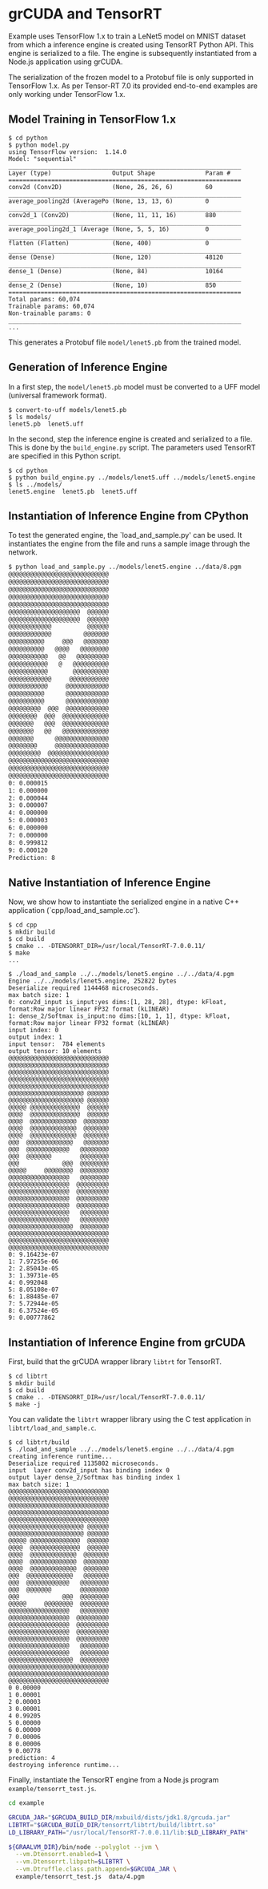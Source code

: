# grCUDA and TensorRT

Example uses TensorFlow 1.x to train a LeNet5 model on MNIST dataset from which a inference engine
is created using TensorRT Python API. This engine is serialized to a file. The engine is subsequently
instantiated from a Node.js application using grCUDA.

The serialization of the frozen model to a Protobuf file is only supported in TensorFlow 1.x.
As per Tensor-RT 7.0 its provided end-to-end examples are only working under TensorFlow 1.x.

## Model Training in TensorFlow 1.x

```console
$ cd python
$ python model.py
using TensorFlow version:  1.14.0
Model: "sequential"
_________________________________________________________________
Layer (type)                 Output Shape              Param #
=================================================================
conv2d (Conv2D)              (None, 26, 26, 6)         60
_________________________________________________________________
average_pooling2d (AveragePo (None, 13, 13, 6)         0
_________________________________________________________________
conv2d_1 (Conv2D)            (None, 11, 11, 16)        880
_________________________________________________________________
average_pooling2d_1 (Average (None, 5, 5, 16)          0
_________________________________________________________________
flatten (Flatten)            (None, 400)               0
_________________________________________________________________
dense (Dense)                (None, 120)               48120
_________________________________________________________________
dense_1 (Dense)              (None, 84)                10164
_________________________________________________________________
dense_2 (Dense)              (None, 10)                850
=================================================================
Total params: 60,074
Trainable params: 60,074
Non-trainable params: 0
_________________________________________________________________
...
```

This generates a Protobuf file `model/lenet5.pb` from the trained model.

## Generation of Inference Engine

In a first step, the `model/lenet5.pb` model must be converted to a UFF model (universal framework format).

```console
$ convert-to-uff models/lenet5.pb
$ ls models/
lenet5.pb  lenet5.uff
```

In the second, step the inference engine is created and serialized to a file. This is done by the
`build_engine.py` script. The parameters used TensorRT are specified in this Python script.

```console
$ cd python
$ python build_engine.py ../models/lenet5.uff ../models/lenet5.engine
$ ls ../models/
lenet5.engine  lenet5.pb  lenet5.uff
```

## Instantiation of Inference Engine from CPython

To test the generated engine, the `load_and_sample.py' can be used. It instantiates the engine from
the file and runs a sample image through the network.

```bash
$ python load_and_sample.py ../models/lenet5.engine ../data/8.pgm
@@@@@@@@@@@@@@@@@@@@@@@@@@@@
@@@@@@@@@@@@@@@@@@@@@@@@@@@@
@@@@@@@@@@@@@@@@@@@@@@@@@@@@
@@@@@@@@@@@@@@@@@@@@@@@@@@@@
@@@@@@@@@@@@@@@@@@@@@@@@@@@@
@@@@@@@@@@@@@@@@@@@@  @@@@@@
@@@@@@@@@@@@@@@@@@@@  @@@@@@
@@@@@@@@@@@@          @@@@@@
@@@@@@@@@@@@         @@@@@@@
@@@@@@@@@@     @@@   @@@@@@@
@@@@@@@@@@   @@@@   @@@@@@@@
@@@@@@@@@@@   @@   @@@@@@@@@
@@@@@@@@@@@   @   @@@@@@@@@@
@@@@@@@@@@@       @@@@@@@@@@
@@@@@@@@@@@@     @@@@@@@@@@@
@@@@@@@@@@@     @@@@@@@@@@@@
@@@@@@@@@@      @@@@@@@@@@@@
@@@@@@@@@@      @@@@@@@@@@@@
@@@@@@@@@  @@@  @@@@@@@@@@@@
@@@@@@@@  @@@  @@@@@@@@@@@@@
@@@@@@@   @@@  @@@@@@@@@@@@@
@@@@@@@   @@   @@@@@@@@@@@@@
@@@@@@@      @@@@@@@@@@@@@@@
@@@@@@@@     @@@@@@@@@@@@@@@
@@@@@@@@@  @@@@@@@@@@@@@@@@@
@@@@@@@@@@@@@@@@@@@@@@@@@@@@
@@@@@@@@@@@@@@@@@@@@@@@@@@@@
@@@@@@@@@@@@@@@@@@@@@@@@@@@@
0: 0.000015
1: 0.000000
2: 0.000044
3: 0.000007
4: 0.000000
5: 0.000003
6: 0.000000
7: 0.000000
8: 0.999812
9: 0.000120
Prediction: 8
```

## Native Instantiation of Inference Engine

Now, we show how to instantiate the serialized engine in a native
C++ application (`cpp/load_and_sample.cc').

```console
$ cd cpp
$ mkdir build
$ cd build
$ cmake .. -DTENSORRT_DIR=/usr/local/TensorRT-7.0.0.11/
$ make
...

$ ./load_and_sample ../../models/lenet5.engine ../../data/4.pgm
Engine ../../models/lenet5.engine, 252822 bytes
Deserialize required 1144468 microseconds.
max batch size: 1
0: conv2d_input is_input:yes dims:[1, 28, 28], dtype: kFloat, format:Row major linear FP32 format (kLINEAR)
1: dense_2/Softmax is_input:no dims:[10, 1, 1], dtype: kFloat, format:Row major linear FP32 format (kLINEAR)
input index: 0
output index: 1
input tensor:  784 elements
output tensor: 10 elements
@@@@@@@@@@@@@@@@@@@@@@@@@@@@
@@@@@@@@@@@@@@@@@@@@@@@@@@@@
@@@@@@@@@@@@@@@@@@@@@@@@@@@@
@@@@@@@@@@@@@@@@@@@@@@@@@@@@
@@@@@@@@@@@@@@@@@@@@@@@@@@@@
@@@@@@@@@@@@@@@@@@@@@ @@@@@@
@@@@@@@@@@@@@@@@@@@@@ @@@@@@
@@@@@ @@@@@@@@@@@@@@  @@@@@@
@@@@  @@@@@@@@@@@@@@  @@@@@@
@@@@  @@@@@@@@@@@@@  @@@@@@@
@@@@  @@@@@@@@@@@@@  @@@@@@@
@@@@  @@@@@@@@@@@@@  @@@@@@@
@@@  @@@@@@@@@@@@@   @@@@@@@
@@@  @@@@@@@@@@@@   @@@@@@@@
@@@  @@@@@@@        @@@@@@@@
@@@            @@@  @@@@@@@@
@@@@@     @@@@@@@@  @@@@@@@@
@@@@@@@@@@@@@@@@@   @@@@@@@@
@@@@@@@@@@@@@@@@@  @@@@@@@@@
@@@@@@@@@@@@@@@@@  @@@@@@@@@
@@@@@@@@@@@@@@@@@  @@@@@@@@@
@@@@@@@@@@@@@@@@@  @@@@@@@@@
@@@@@@@@@@@@@@@@@   @@@@@@@@
@@@@@@@@@@@@@@@@@   @@@@@@@@
@@@@@@@@@@@@@@@@@@  @@@@@@@@
@@@@@@@@@@@@@@@@@@@@@@@@@@@@
@@@@@@@@@@@@@@@@@@@@@@@@@@@@
@@@@@@@@@@@@@@@@@@@@@@@@@@@@
0: 9.16423e-07
1: 7.97255e-06
2: 2.85043e-05
3: 1.39731e-05
4: 0.992048
5: 8.05108e-07
6: 1.88485e-07
7: 5.72944e-05
8: 6.37524e-05
9: 0.00777862

```

## Instantiation of Inference Engine from grCUDA

First, build that the grCUDA wrapper library `libtrt` for TensorRT.

```console
$ cd libtrt
$ mkdir build
$ cd build
$ cmake .. -DTENSORRT_DIR=/usr/local/TensorRT-7.0.0.11/
$ make -j
```

You can validate the `libtrt` wrapper library using the C test
application in `libtrt/load_and_sample.c`.

```console
$ cd libtrt/build
$ ./load_and_sample ../../models/lenet5.engine ../../data/4.pgm
creating inference runtime...
Deserialize required 1135802 microseconds.
input  layer conv2d_input has binding index 0
output layer dense_2/Softmax has binding index 1
max batch size: 1
@@@@@@@@@@@@@@@@@@@@@@@@@@@@
@@@@@@@@@@@@@@@@@@@@@@@@@@@@
@@@@@@@@@@@@@@@@@@@@@@@@@@@@
@@@@@@@@@@@@@@@@@@@@@@@@@@@@
@@@@@@@@@@@@@@@@@@@@@@@@@@@@
@@@@@@@@@@@@@@@@@@@@@ @@@@@@
@@@@@@@@@@@@@@@@@@@@@ @@@@@@
@@@@@ @@@@@@@@@@@@@@  @@@@@@
@@@@  @@@@@@@@@@@@@@  @@@@@@
@@@@  @@@@@@@@@@@@@  @@@@@@@
@@@@  @@@@@@@@@@@@@  @@@@@@@
@@@@  @@@@@@@@@@@@@  @@@@@@@
@@@  @@@@@@@@@@@@@   @@@@@@@
@@@  @@@@@@@@@@@@   @@@@@@@@
@@@  @@@@@@@        @@@@@@@@
@@@            @@@  @@@@@@@@
@@@@@     @@@@@@@@  @@@@@@@@
@@@@@@@@@@@@@@@@@   @@@@@@@@
@@@@@@@@@@@@@@@@@  @@@@@@@@@
@@@@@@@@@@@@@@@@@  @@@@@@@@@
@@@@@@@@@@@@@@@@@  @@@@@@@@@
@@@@@@@@@@@@@@@@@  @@@@@@@@@
@@@@@@@@@@@@@@@@@   @@@@@@@@
@@@@@@@@@@@@@@@@@   @@@@@@@@
@@@@@@@@@@@@@@@@@@  @@@@@@@@
@@@@@@@@@@@@@@@@@@@@@@@@@@@@
@@@@@@@@@@@@@@@@@@@@@@@@@@@@
@@@@@@@@@@@@@@@@@@@@@@@@@@@@
0 0.00000
1 0.00001
2 0.00003
3 0.00001
4 0.99205
5 0.00000
6 0.00000
7 0.00006
8 0.00006
9 0.00778
prediction: 4
destroying inference runtime...

```

Finally, instantiate the TensorRT engine from a Node.js program
`example/tensorrt_test.js`.

```bash
cd example

GRCUDA_JAR="$GRCUDA_BUILD_DIR/mxbuild/dists/jdk1.8/grcuda.jar"
LIBTRT="$GRCUDA_BUILD_DIR/tensorrt/libtrt/build/libtrt.so"
LD_LIBRARY_PATH="/usr/local/TensorRT-7.0.0.11/lib:$LD_LIBRARY_PATH"

${GRAALVM_DIR}/bin/node --polyglot --jvm \
  --vm.Dtensorrt.enabled=1 \
  --vm.Dtensorrt.libpath=$LIBTRT \
  --vm.Dtruffle.class.path.append=$GRCUDA_JAR \
  example/tensorrt_test.js  data/4.pgm
```
